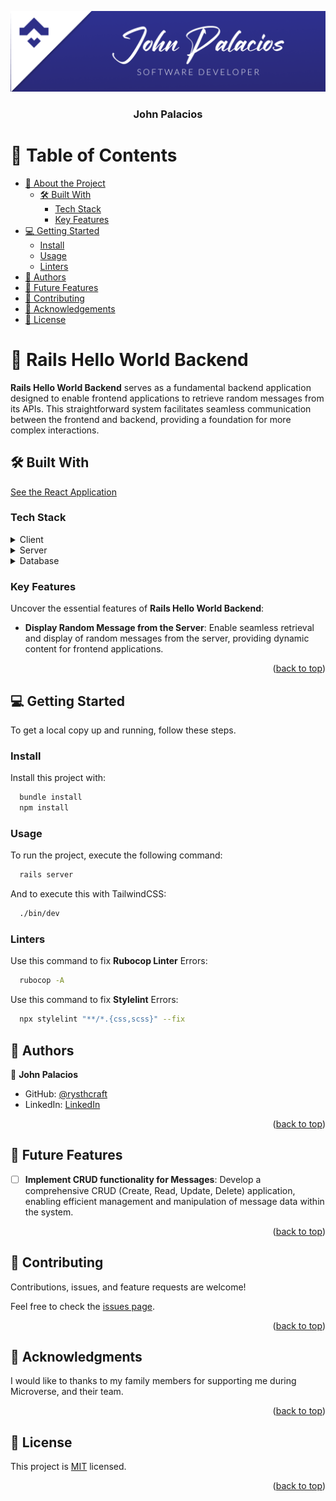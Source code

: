 <a name="readme-top"></a>

<div align="center">
  <img src="./app/assets/images/banner.png" />
  <h3><b>John Palacios</b></h3>
</div>

<!-- TABLE OF CONTENTS -->

# 📗 Table of Contents

- [📖 About the Project](#about-project)
  - [🛠 Built With](#built-with)
    - [Tech Stack](#tech-stack)
    - [Key Features](#key-features)
- [💻 Getting Started](#getting-started)
  - [Install](#install)
  - [Usage](#usage)
  - [Linters](#linters)
- [👥 Authors](#authors)
- [🔭 Future Features](#future-features)
- [🤝 Contributing](#contributing)
- [🙏 Acknowledgements](#acknowledgements)
- [📝 License](#license)

<!-- PROJECT DESCRIPTION -->

# 📖 **Rails Hello World Backend** <a name="about-project"></a>

**Rails Hello World Backend** serves as a fundamental backend application designed to enable frontend applications to retrieve random messages from its APIs. This straightforward system facilitates seamless communication between the frontend and backend, providing a foundation for more complex interactions.

## 🛠 Built With <a name="built-with"></a>

<a href="https://github.com/Rysth/hello-react-front-end">See the React Application</a>

### Tech Stack <a name="tech-stack"></a>

<details>
  <summary>Client</summary>
  <ul>
    <li><a href="https://react.dev/">React</a></li>
    <li><a href="https://www.ruby-lang.org/en/">Ruby</a></li>
    <li><a href="https://www.tailwindcss.com/">TailwindCSS</a></li>
  </ul>
</details>

<details>
  <summary>Server</summary>
  <ul>
    <li><a href="https://rubyonrails.org/">Ruby on Rails</a></li>
  </ul>
</details>

<details>
<summary>Database</summary>
  <ul>
    <li><a href="https://www.postgresql.org/">PostgreSQL</a></li>
  </ul>
</details>

<!-- Features -->

### Key Features <a name="key-features"></a>

Uncover the essential features of **Rails Hello World Backend**:

- **Display Random Message from the Server**: Enable seamless retrieval and display of random messages from the server, providing dynamic content for frontend applications.

<p align="right">(<a href="#readme-top">back to top</a>)</p>

<!-- GETTING STARTED -->

## 💻 Getting Started <a name="getting-started"></a>

To get a local copy up and running, follow these steps.

### Install <a name="install"></a>

Install this project with:

```sh
  bundle install
  npm install
```

### Usage <a name="usage"></a>

To run the project, execute the following command:

```sh
  rails server
```

And to execute this with TailwindCSS:

```sh
  ./bin/dev
```

### Linters <a name="linters"></a>

Use this command to fix **Rubocop Linter** Errors:

```sh
  rubocop -A
```

Use this command to fix **Stylelint** Errors:

```sh
  npx stylelint "**/*.{css,scss}" --fix
```

<!-- AUTHORS -->

## 👥 Authors <a name="authors"></a>

👤 **John Palacios**

- GitHub: [@rysthcraft](https://github.com/Rysth)
- LinkedIn: [LinkedIn](https://www.linkedin.com/in/john-palacios-rysthcraft)

<p align="right">(<a href="#readme-top">back to top</a>)</p>

<!-- FUTURE FEATURES -->

## 🔭 Future Features <a name="future-features"></a>

- [ ] **Implement CRUD functionality for Messages**: Develop a comprehensive CRUD (Create, Read, Update, Delete) application, enabling efficient management and manipulation of message data within the system.

<p align="right">(<a href="#readme-top">back to top</a>)</p>

<!-- CONTRIBUTING -->

## 🤝 Contributing <a name="contributing"></a>

Contributions, issues, and feature requests are welcome!

Feel free to check the [issues page](../../issues/).

<p align="right">(<a href="#readme-top">back to top</a>)</p>

<!-- ACKNOWLEDGEMENTS -->

## 🙏 Acknowledgments <a name="acknowledgements"></a>

I would like to thanks to my family members for supporting me during Microverse, and their team.

<p align="right">(<a href="#readme-top">back to top</a>)</p>

<!-- LICENSE -->

## 📝 License <a name="license"></a>

This project is [MIT](./LICENSE.md) licensed.

<p align="right">(<a href="#readme-top">back to top</a>)</p>
